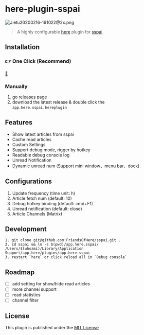 # here-plugin-sspai

![Jietu20200216-191022@2x.png](https://i.loli.net/2020/02/16/svhqUfegDZF5acb.png)

> A highly configurable [here](https://here.app/) plugin for [sspai](http://sspai.com/).

## Installation

### 👉 One Click  (Recommend)
<a href="https://jump.here.app/?installPlugin?title=sspai&url=https://github.com/FriendsOfHere/sspai/releases/latest/download/app.here.sspai.hereplugin">🔌</a>

### Manually
1. go [releases](https://github.com/FriendsOfHere/sspai/releases/latest/) page
2. download the latest release & double click the `app.here.sspai.hereplugin`

## Features
- Show latest articles from sspai
- Cache read articles
- Custom Settings
- Support debug mode, rigger by hotkey
- Readable debug console log
- Unread Notification
- Dynamic unread num (Support mini window、menu bar、dock)

## Configurations
1. Update frequency (time unit: h)
2. Article fetch num (default: 10)
3. Debug hotkey binding (default: cmd+F1)
4. Unread notification (default: close)
5. Article Channels (Matrix)

## Development

```console
1. git clone git@github.com:FriendsOfHere/sspai.git .
2. cd sspai && ln -s $(pwd)/app.here.sspai/ /Users/$(whoami)/Library/Application Support/app.here/plugins/app.here.sspai
3. restart `here` or click reload all in `Debug console`
```

## Roadmap
- [ ] add setting for show/hide read articles
- [ ] more channel support
- [ ] read statistics
- [ ] channel filter

## License
This plugin is published under the [MIT License](https://opensource.org/licenses/mit-license.php)
